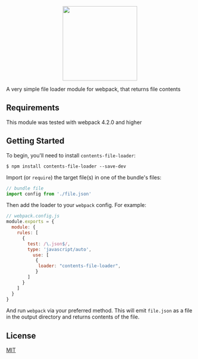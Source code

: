<div align="center">
  <a href="https://github.com/webpack/webpack">
    <img width="200" height="200" src="https://webpack.js.org/assets/icon-square-big.svg">
  </a>
</div>

A very simple file loader module for webpack, that returns file contents

## Requirements

This module was tested with webpack 4.2.0 and higher

## Getting Started

To begin, you'll need to install `contents-file-loader`:

```console
$ npm install contents-file-loader --save-dev
```

Import (or `require`) the target file(s) in one of the bundle's files:

```js
// bundle file
import config from './file.json'
```

Then add the loader to your `webpack` config. For example:

```js
// webpack.config.js
module.exports = {
  module: {
    rules: [
      {
        test: /\.json$/, 
        type: 'javascript/auto',               
          use: [
           {         
            loader: "contents-file-loader",                        
           }                   
        ]
      }
    ]
  }
}
```

And run `webpack` via your preferred method. This will emit `file.json` as a file
in the output directory and returns contents of the file.

## License

[MIT](./LICENSE)

[npm]: https://img.shields.io/npm/v/file-loader.svg
[npm-url]: https://npmjs.com/package/file-loader

[node]: https://img.shields.io/node/v/file-loader.svg
[node-url]: https://nodejs.org

[deps]: https://david-dm.org/webpack-contrib/file-loader.svg
[deps-url]: https://david-dm.org/webpack-contrib/file-loader

[tests]: 	https://img.shields.io/circleci/project/github/webpack-contrib/file-loader.svg
[tests-url]: https://circleci.com/gh/webpack-contrib/file-loader

[cover]: https://codecov.io/gh/webpack-contrib/file-loader/branch/master/graph/badge.svg
[cover-url]: https://codecov.io/gh/webpack-contrib/file-loader

[chat]: https://img.shields.io/badge/gitter-webpack%2Fwebpack-brightgreen.svg
[chat-url]: https://gitter.im/webpack/webpack